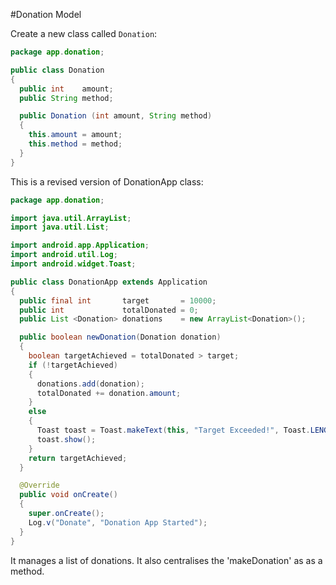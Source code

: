 #Donation Model
 
Create a new class called `Donation`:

~~~java
package app.donation;

public class Donation
{
  public int    amount;
  public String method;

  public Donation (int amount, String method)
  {
    this.amount = amount;
    this.method = method;
  }
}
~~~

This is a revised version of DonationApp class:

~~~java
package app.donation;

import java.util.ArrayList;
import java.util.List;

import android.app.Application;
import android.util.Log;
import android.widget.Toast;

public class DonationApp extends Application
{
  public final int       target       = 10000;
  public int             totalDonated = 0;
  public List <Donation> donations    = new ArrayList<Donation>();

  public boolean newDonation(Donation donation)
  {
    boolean targetAchieved = totalDonated > target;
    if (!targetAchieved)
    {
      donations.add(donation);
      totalDonated += donation.amount;
    }
    else
    {
      Toast toast = Toast.makeText(this, "Target Exceeded!", Toast.LENGTH_SHORT);
      toast.show();
    }
    return targetAchieved;
  }

  @Override
  public void onCreate()
  {
    super.onCreate();
    Log.v("Donate", "Donation App Started");
  }
}
~~~

It manages a list of donations. It also centralises the 'makeDonation' as as a method. 

